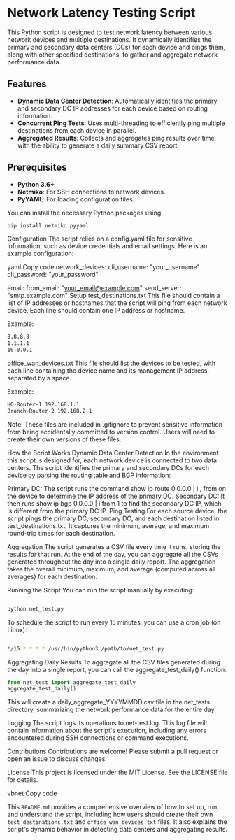 # Network Latency Testing Script

This Python script is designed to test network latency between various network devices and multiple destinations. It dynamically identifies the primary and secondary data centers (DCs) for each device and pings them, along with other specified destinations, to gather and aggregate network performance data.

## Features

- **Dynamic Data Center Detection**: Automatically identifies the primary and secondary DC IP addresses for each device based on routing information.
- **Concurrent Ping Tests**: Uses multi-threading to efficiently ping multiple destinations from each device in parallel.
- **Aggregated Results**: Collects and aggregates ping results over time, with the ability to generate a daily summary CSV report.

## Prerequisites

- **Python 3.6+**
- **Netmiko**: For SSH connections to network devices.
- **PyYAML**: For loading configuration files.

You can install the necessary Python packages using:

```bash
pip install netmiko pyyaml
```
Configuration
The script relies on a config.yaml file for sensitive information, such as device credentials and email settings. Here is an example configuration:

yaml
Copy code
network_devices:
  cli_username: "your_username"
  cli_password: "your_password"

email:
  from_email: "your_email@example.com"
  send_server: "smtp.example.com"
Setup
test_destinations.txt
This file should contain a list of IP addresses or hostnames that the script will ping from each network device. Each line should contain one IP address or hostname.

Example:

```bash
8.8.8.8
1.1.1.1
10.0.0.1
```
office_wan_devices.txt
This file should list the devices to be tested, with each line containing the device name and its management IP address, separated by a space.

Example:

```bash
HQ-Router-1 192.168.1.1
Branch-Router-2 192.168.2.1
```

Note: These files are included in .gitignore to prevent sensitive information from being accidentally committed to version control. Users will need to create their own versions of these files.

How the Script Works
Dynamic Data Center Detection
In the environment this script is designed for, each network device is connected to two data centers. The script identifies the primary and secondary DCs for each device by parsing the routing table and BGP information:

Primary DC: The script runs the command show ip route 0.0.0.0 | i , from on the device to determine the IP address of the primary DC.
Secondary DC: It then runs show ip bgp 0.0.0.0 | i from 1 to find the secondary DC IP, which is different from the primary DC IP.
Ping Testing
For each source device, the script pings the primary DC, secondary DC, and each destination listed in test_destinations.txt. It captures the minimum, average, and maximum round-trip times for each destination.

Aggregation
The script generates a CSV file every time it runs, storing the results for that run. At the end of the day, you can aggregate all the CSVs generated throughout the day into a single daily report. The aggregation takes the overall minimum, maximum, and average (computed across all averages) for each destination.

Running the Script
You can run the script manually by executing:

```bash

python net_test.py
```
To schedule the script to run every 15 minutes, you can use a cron job (on Linux):

```bash

*/15 * * * * /usr/bin/python3 /path/to/net_test.py
```
Aggregating Daily Results
To aggregate all the CSV files generated during the day into a single report, you can call the aggregate_test_daily() function:

```python
from net_test import aggregate_test_daily
aggregate_test_daily()
```
This will create a daily_aggregate_YYYYMMDD.csv file in the net_tests directory, summarizing the network performance data for the entire day.

Logging
The script logs its operations to net-test.log. This log file will contain information about the script's execution, including any errors encountered during SSH connections or command executions.

Contributions
Contributions are welcome! Please submit a pull request or open an issue to discuss changes.

License
This project is licensed under the MIT License. See the LICENSE file for details.

vbnet
Copy code

This `README.md` provides a comprehensive overview of how to set up, run, and understand the script, including how users should create their own `test_destinations.txt` and `office_wan_devices.txt` files. It also explains the script's dynamic behavior in detecting data centers and aggregating results.






